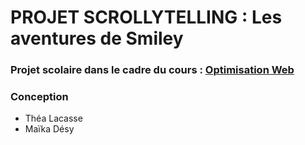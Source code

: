 # PROJET SCROLLYTELLING : Les aventures de Smiley
### Projet scolaire dans le cadre du cours : [Optimisation Web](https://tim-montmorency.com/timdoc/582-424MO/projet-scrollytelling/)
### Conception 
* Théa Lacasse
* Maïka Désy
